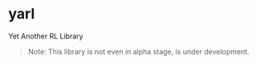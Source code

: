 # yarl
Yet Another RL Library

> Note: This library is not even in alpha stage, is under development.
